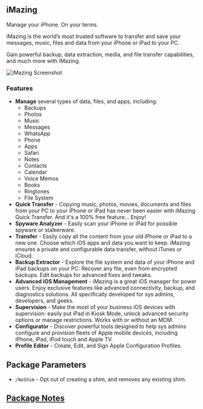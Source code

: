 ## iMazing

Manage your iPhone. On your terms.

iMazing is the world’s most trusted software to transfer and save your messages, music, files and data from your iPhone or iPad to your PC.

Gain powerful backup, data extraction, media, and file transfer capabilities, and much more with iMazing.

![iMazing Screenshot](https://cdn.jsdelivr.net/gh/brogers5/chocolatey-package-imazing@b998cb9444ea04affbfa1d25aec3acf27bd71341/Screenshot.png)

### Features

* **Manage** several types of data, files, and apps, including:
  * Backups
  * Photos
  * Music
  * Messages
  * WhatsApp
  * Phone
  * Apps
  * Safari
  * Notes
  * Contacts
  * Calendar
  * Voice Memos
  * Books
  * Ringtones
  * File System
* **Quick Transfer** - Copying music, photos, movies, documents and files from your PC to your iPhone or iPad has never been easier with iMazing Quick Transfer. And it's a 100% free feature... Enjoy!
* **Spyware Analyzer** - Easily scan your iPhone or iPad for possible spyware or stalkerware.
* **Transfer** - Easily copy all the content from your old iPhone or iPad to a new one. Choose which iOS apps and data you want to keep. iMazing ensures a private and configurable data transfer, without iTunes or iCloud.
* **Backup Extractor** - Explore the file system and data of your iPhone and iPad backups on your PC. Recover any file, even from encrypted backups. Edit backups for advanced fixes and tweaks.
* **Advanced iOS Management** - iMazing is a great iOS manager for power users. Enjoy exclusive features like advanced connectivity, backup, and diagnostics solutions. All specifically developed for sys admins, developers, and geeks.
* **Supervision** - Make the most of your business iOS devices with supervision: easily put iPad in Kiosk Mode, unlock advanced security options or manage restrictions. Works with or without an MDM.
* **Configurator** - Discover powerful tools designed to help sys admins configure and provision fleets of Apple mobile devices, including iPhone, iPad, iPod touch and Apple TV.
* **Profile Editor** - Create, Edit, and Sign Apple Configuration Profiles.

## Package Parameters

* `/NoShim` - Opt out of creating a shim, and removes any existing shim.

## [Package Notes](https://github.com/brogers5/chocolatey-package-foxitreader/blob/v3.1.0/PACKAGE-NOTES.md)
